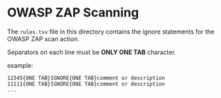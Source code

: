# OWASP ZAP Scanning

The `rules.tsv` file in this directory contains the ignore statements for the OWASP ZAP scan action.

Separators on each line must be **ONLY ONE TAB** character.

example:

```
12345{ONE TAB}IGNORE{ONE TAB}comment or description
11111{ONE TAB}IGNORE{ONE TAB}comment or description
...
```
